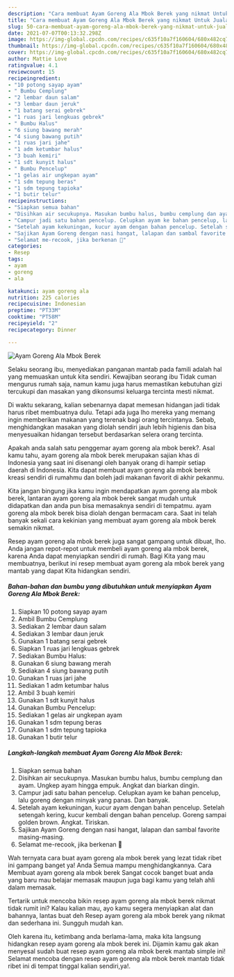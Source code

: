 ```yaml
---
description: "Cara membuat Ayam Goreng Ala Mbok Berek yang nikmat Untuk Jualan"
title: "Cara membuat Ayam Goreng Ala Mbok Berek yang nikmat Untuk Jualan"
slug: 50-cara-membuat-ayam-goreng-ala-mbok-berek-yang-nikmat-untuk-jualan
date: 2021-07-07T00:13:32.298Z
image: https://img-global.cpcdn.com/recipes/c635f10a7f160604/680x482cq70/ayam-goreng-ala-mbok-berek-foto-resep-utama.jpg
thumbnail: https://img-global.cpcdn.com/recipes/c635f10a7f160604/680x482cq70/ayam-goreng-ala-mbok-berek-foto-resep-utama.jpg
cover: https://img-global.cpcdn.com/recipes/c635f10a7f160604/680x482cq70/ayam-goreng-ala-mbok-berek-foto-resep-utama.jpg
author: Mattie Love
ratingvalue: 4.1
reviewcount: 15
recipeingredient:
- "10 potong sayap ayam"
- " Bumbu Cemplung"
- "2 lembar daun salam"
- "3 lembar daun jeruk"
- "1 batang serai gebrek"
- "1 ruas jari lengkuas gebrek"
- " Bumbu Halus"
- "6 siung bawang merah"
- "4 siung bawang putih"
- "1 ruas jari jahe"
- "1 adm ketumbar halus"
- "3 buah kemiri"
- "1 sdt kunyit halus"
- " Bumbu Pencelup"
- "1 gelas air ungkepan ayam"
- "1 sdm tepung beras"
- "1 sdm tepung tapioka"
- "1 butir telur"
recipeinstructions:
- "Siapkan semua bahan"
- "Disihkan air secukupnya. Masukan bumbu halus, bumbu cemplung dan ayam. Ungkep ayam hingga empuk. Angkat dan biarkan dingin."
- "Campur jadi satu bahan pencelup. Celupkan ayam ke bahan pencelup, lalu goreng dengan minyak yang panas. Dan banyak."
- "Setelah ayam kekuningan, kucur ayam dengan bahan pencelup. Setelah setengah kering, kucur kembali dengan bahan pencelup. Goreng sampai golden brown. Angkat. Tiriskan."
- "Sajikan Ayam Goreng dengan nasi hangat, lalapan dan sambal favorite masing-masing."
- "Selamat me-recook, jika berkenan 🙏"
categories:
- Resep
tags:
- ayam
- goreng
- ala

katakunci: ayam goreng ala 
nutrition: 225 calories
recipecuisine: Indonesian
preptime: "PT33M"
cooktime: "PT58M"
recipeyield: "2"
recipecategory: Dinner

---
```



![Ayam Goreng Ala Mbok Berek](https://img-global.cpcdn.com/recipes/c635f10a7f160604/680x482cq70/ayam-goreng-ala-mbok-berek-foto-resep-utama.jpg)

Selaku seorang ibu, menyediakan panganan mantab pada famili adalah hal yang memuaskan untuk kita sendiri. Kewajiban seorang ibu Tidak cuman mengurus rumah saja, namun kamu juga harus memastikan kebutuhan gizi tercukupi dan masakan yang dikonsumsi keluarga tercinta mesti nikmat.

Di waktu  sekarang, kalian sebenarnya dapat memesan hidangan jadi tidak harus ribet membuatnya dulu. Tetapi ada juga lho mereka yang memang ingin memberikan makanan yang terenak bagi orang tercintanya. Sebab, menghidangkan masakan yang diolah sendiri jauh lebih higienis dan bisa menyesuaikan hidangan tersebut berdasarkan selera orang tercinta. 



Apakah anda salah satu penggemar ayam goreng ala mbok berek?. Asal kamu tahu, ayam goreng ala mbok berek merupakan sajian khas di Indonesia yang saat ini disenangi oleh banyak orang di hampir setiap daerah di Indonesia. Kita dapat membuat ayam goreng ala mbok berek kreasi sendiri di rumahmu dan boleh jadi makanan favorit di akhir pekanmu.

Kita jangan bingung jika kamu ingin mendapatkan ayam goreng ala mbok berek, lantaran ayam goreng ala mbok berek sangat mudah untuk didapatkan dan anda pun bisa memasaknya sendiri di tempatmu. ayam goreng ala mbok berek bisa diolah dengan bermacam cara. Saat ini telah banyak sekali cara kekinian yang membuat ayam goreng ala mbok berek semakin nikmat.

Resep ayam goreng ala mbok berek juga sangat gampang untuk dibuat, lho. Anda jangan repot-repot untuk membeli ayam goreng ala mbok berek, karena Anda dapat menyiapkan sendiri di rumah. Bagi Kita yang mau membuatnya, berikut ini resep membuat ayam goreng ala mbok berek yang mantab yang dapat Kita hidangkan sendiri.

<!--inarticleads1-->

##### Bahan-bahan dan bumbu yang dibutuhkan untuk menyiapkan Ayam Goreng Ala Mbok Berek:

1. Siapkan 10 potong sayap ayam
1. Ambil  Bumbu Cemplung
1. Sediakan 2 lembar daun salam
1. Sediakan 3 lembar daun jeruk
1. Gunakan 1 batang serai gebrek
1. Siapkan 1 ruas jari lengkuas gebrek
1. Sediakan  Bumbu Halus:
1. Gunakan 6 siung bawang merah
1. Sediakan 4 siung bawang putih
1. Gunakan 1 ruas jari jahe
1. Sediakan 1 adm ketumbar halus
1. Ambil 3 buah kemiri
1. Gunakan 1 sdt kunyit halus
1. Gunakan  Bumbu Pencelup:
1. Sediakan 1 gelas air ungkepan ayam
1. Gunakan 1 sdm tepung beras
1. Gunakan 1 sdm tepung tapioka
1. Gunakan 1 butir telur




<!--inarticleads2-->

##### Langkah-langkah membuat Ayam Goreng Ala Mbok Berek:

1. Siapkan semua bahan
1. Disihkan air secukupnya. Masukan bumbu halus, bumbu cemplung dan ayam. Ungkep ayam hingga empuk. Angkat dan biarkan dingin.
1. Campur jadi satu bahan pencelup. Celupkan ayam ke bahan pencelup, lalu goreng dengan minyak yang panas. Dan banyak.
1. Setelah ayam kekuningan, kucur ayam dengan bahan pencelup. Setelah setengah kering, kucur kembali dengan bahan pencelup. Goreng sampai golden brown. Angkat. Tiriskan.
1. Sajikan Ayam Goreng dengan nasi hangat, lalapan dan sambal favorite masing-masing.
1. Selamat me-recook, jika berkenan 🙏




Wah ternyata cara buat ayam goreng ala mbok berek yang lezat tidak ribet ini gampang banget ya! Anda Semua mampu menghidangkannya. Cara Membuat ayam goreng ala mbok berek Sangat cocok banget buat anda yang baru mau belajar memasak maupun juga bagi kamu yang telah ahli dalam memasak.

Tertarik untuk mencoba bikin resep ayam goreng ala mbok berek nikmat tidak rumit ini? Kalau kalian mau, ayo kamu segera menyiapkan alat dan bahannya, lantas buat deh Resep ayam goreng ala mbok berek yang nikmat dan sederhana ini. Sungguh mudah kan. 

Oleh karena itu, ketimbang anda berlama-lama, maka kita langsung hidangkan resep ayam goreng ala mbok berek ini. Dijamin kamu gak akan menyesal sudah buat resep ayam goreng ala mbok berek mantab simple ini! Selamat mencoba dengan resep ayam goreng ala mbok berek mantab tidak ribet ini di tempat tinggal kalian sendiri,ya!.


